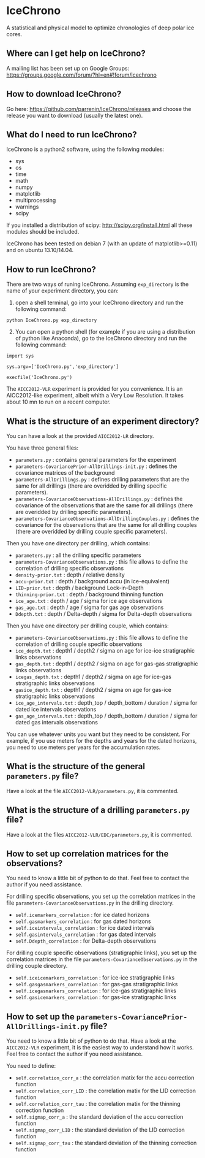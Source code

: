 IceChrono
=========

A statistical and physical model to optimize chronologies of deep polar ice cores.


Where can I get help on IceChrono?
----------------------------------

A mailing list has been set up on Google Groups:
https://groups.google.com/forum/?hl=en#!forum/icechrono


How to download IceChrono?
--------------------------

Go here:
https://github.com/parrenin/IceChrono/releases
and choose the release you want to download (usually the latest one).


What do I need to run IceChrono?
--------------------------------

IceChrono is a python2 software, using the following modules:
- sys
- os
- time
- math
- numpy
- matplotlib
- multiprocessing
- warnings
- scipy

If you installed a distribution of scipy:
http://scipy.org/install.html
all these modules should be included.

IceChrono has been tested on debian 7 (with an update of matplotlib>=0.11) and on ubuntu 13.10/14.04.


How to run IceChrono?
---------------------

There are two ways of runing IceChrono. Assuming `exp_directory` is the name of your experiment directory, you can: 

1) open a shell terminal, go into your IceChrono directory and run the following command:

`python IceChrono.py exp_directory`

2) You can open a python shell (for example if you are using a distribution of python like Anaconda), go to the IceChrono directory and run the following command:

`import sys`

`sys.argv=['IceChrono.py','exp_directory']`

`execfile('IceChrono.py')`

The `AICC2012-VLR` experiment is provided for you convenience. It is an AICC2012-like experiment, albeit whith a Very Low Resolution. It takes about 10 mn to run on a recent computer.


What is the structure of an experiment directory?
-------------------------------------------------

You can have a look at the provided `AICC2012-LR` directory.

You have three general files:
- `parameters.py`                                           : contains general parameters for the experiment
- `parameters-CovariancePrior-AllDrillings-init.py`         : defines the covariance matrices of the background
- `parameters-AllDrillings.py`                              : defines drilling parameters that are the same for all drillings (there are overidded by drilling specific parameters).
- `parameters-CovarianceObservations-AllDrillings.py`       : defines the covariance of the observations that are the same for all drillings  (there are overidded by drilling specific parameters).
- `parameters-CovarianceObservations-AllDrillingCouples.py` : defines the covariance for the observations that are the same for all drilling couples  (there are overidded by drilling couple specific parameters).

Then you have one directory per drilling, which contains:
- `parameters.py`                           : all the drilling specific parameters
- `parameters-CovarianceObservations.py`    : this file allows to define the correlation of drilling specific observations
- `density-prior.txt`                       : depth / relative density
- `accu-prior.txt`                          : depth / background accu (in ice-equivalent)
- `LID-prior.txt`                           : depth / background Lock-in-Depth
- `thinning-prior.txt`                      : depth / background thinning function
- `ice_age.txt`                             : depth / age / sigma for ice age observations
- `gas_age.txt`                             : depth / age / sigma for gas age observations
- `Ddepth.txt`                              : depth / Delta-depth / sigma for Delta-depth observations

Then you have one directory per drilling couple, which contains:
- `parameters-CovarianceObservations.py`    : this file allows to define the correlation of drilling couple specific observations
- `ice_depth.txt`           : depth1 / depth2 / sigma on age for ice-ice stratigraphic links observations
- `gas_depth.txt`           : depth1 / depth2 / sigma on age for gas-gas stratigraphic links observations
- `icegas_depth.txt`        : depth1 / depth2 / sigma on age for ice-gas stratigraphic links observations
- `gasice_depth.txt`        : depth1 / depth2 / sigma on age for gas-ice stratigraphic links observations
- `ice_age_intervals.txt`   : depth\_top / depth\_bottom / duration / sigma for dated ice intervals observations
- `gas_age_intervals.txt`   : depth\_top / depth\_bottom / duration / sigma for dated gas intervals observations

You can use whatever units you want but they need to be consistent. For example, if you use meters for the depths and years for the dated horizons, you need to use meters per years for the accumulation rates.

 
What is the structure of the general `parameters.py` file?
--------------------------------------------------------

Have a look at the file `AICC2012-VLR/parameters.py`, it is commented.


What is the structure of a drilling `parameters.py` file?
---------------------------------------------------------

Have a look at the files `AICC2012-VLR/EDC/parameters.py`, it is commented.


How to set up correlation matrices for the observations?
--------------------------------------------------------

You need to know a little bit of python to do that.
Feel free to contact the author if you need assistance.

For drilling specific observations, you set up the correlation matrices in the file `parameters-CovarianceObservations.py` in the drilling directory.
- `self.icemarkers_correlation`     : for ice dated horizons
- `self.gasmarkers_correlation`     : for gas dated horizons
- `self.iceintervals_correlation`   : for ice dated intervals
- `self.gasintervals_correlation`   : for gas dated intervals
- `self.Ddepth_correlation`         : for Delta-depth observations

For drilling couple specific observations (stratigraphic links), you set up the correlation matrices in the file `parameters-CovarianceObservations.py` in the drilling couple directory.
- `self.iceicemarkers_correlation`  : for ice-ice stratigraphic links
- `self.gasgasmarkers_correlation`  : for gas-gas stratigraphic links
- `self.icegasmarkers_correlation`  : for ice-gas stratigraphic links
- `self.gasicemarkers_correlation`  : for gas-ice stratigraphic links


How to set up the `parameters-CovariancePrior-AllDrillings-init.py` file?
-------------------------------------------------------------------------

You need to know a little bit of python to do that.
Have a look at the `AICC2012-VLR` experiment, it is the easiest way to understand how it works.
Feel free to contact the author if you need assistance.

You need to define:
- `self.correlation_corr_a`     : the correlation matix for the accu correction function
- `self.correlation_corr_LID`   : the correlation matix for the LID correction function
- `self.correlation_corr_tau`   : the correlation matix for the thinning correction function
- `self.sigmap_corr_a`          : the standard deviation of the accu correction function
- `self.sigmap_corr_LID`        : the standard deviation of the LID correction function
- `self.sigmap_corr_tau`        : the standard deviation of the thinning correction function


